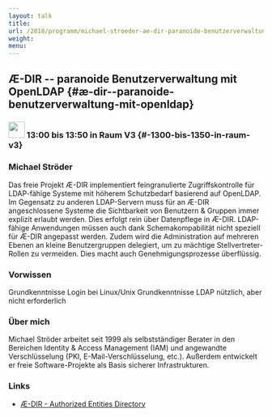 ```yaml
---
layout: talk
title:
url: /2018/programm/michael-stroeder-ae-dir-paranoide-benutzerverwaltung-mit-openldap/
weight:
menu:
---
```

## Æ-DIR -- paranoide Benutzerverwaltung mit OpenLDAP {#æ-dir--paranoide-benutzerverwaltung-mit-openldap}

### <img height = "32" src="../../../images/talk.svg"> 13:00 bis 13:50 in Raum V3 {#-1300-bis-1350-in-raum-v3}

### Michael Ströder

Das freie Projekt Æ-DIR implementiert feingranulierte Zugriffskontrolle für LDAP-fähige Systeme mit höherem Schutzbedarf basierend auf OpenLDAP.  Im Gegensatz zu anderen LDAP-Servern muss für an Æ-DIR angeschlossene Systeme die Sichtbarkeit von Benutzern & Gruppen immer explizit erlaubt werden. Dies erfolgt rein über Datenpflege in Æ-DIR.  LDAP-fähige Anwendungen müssen auch dank Schemakompabilität nicht speziell für Æ-DIR angepasst werden.  Zudem wird die Administration auf mehreren Ebenen an kleine Benutzergruppen delegiert, um zu mächtige Stellvertreter-Rollen zu vermeiden. Dies macht auch Genehmigungsprozesse überflüssig.

### Vorwissen

Grundkenntnisse Login bei Linux/Unix Grundkenntnisse LDAP nützlich, aber nicht erforderlich

### Über mich

Michael Ströder arbeitet seit 1999 als selbstständiger Berater in den Bereichen Identity & Access Management (IAM) und angewandte Verschlüsselung (PKI, E-Mail-Verschlüsselung, etc.). Außerdem entwickelt er freie Software-Projekte als Basis sicherer Infrastrukturen.

### Links

- <a href="https://www.ae-dir.com/" target="_blank">Æ-DIR - Authorized Entities Directory</a>
